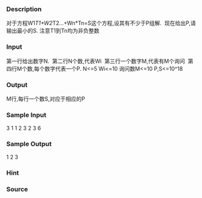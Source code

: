 
### Description
对于方程W1*T1+W2*T2...+Wn*Tn=S这个方程,设其有不少于P组解. 
现在给出P,请输出最小的S. 注意T1到Tn均为非负整数
### Input

第一行给出数字N. 
第二行N个数,代表Wi 
第三行一个数字M,代表有M个询问 
第四行M个数,每个数字代表一个P.
N<=5 Wi<=10 询问数M<=10 P,S<=10^18


### Output
M行,每行一个数S,对应于相应的P
### Sample Input
3
1 1 2
3
2 3 6

### Sample Output
1
2
3
### Hint

### Source
